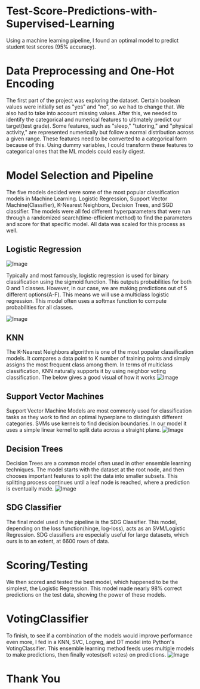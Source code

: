 # Test-Score-Predictions-with-Supervised-Learning
Using a machine learning pipeline, I found an optimal model to predict student test scores (95% accuracy).

# Data Preprocessing and One-Hot Encoding
The first part of the project was exploring the dataset. Certain boolean values were initially set as "yes" and "no", so we had to change that. We also had to take into account missing values. After this, we needed to identify the categorical and numerical features to ultimately predict our target(test grade). Some features, such as "sleep," "tutoring," and "physical activity," are represented numerically but follow a normal distribution across a given range. These features need to be converted to a categorical form because of this. Using dummy variables, I could transform these features to categorical ones that the ML models could easily digest. 

# Model Selection and Pipeline
The five models decided were some of the most popular classification models in Machine Learning. Logistic Regression, Support Vector Machine(Classifier), K-Nearest Neighbors, Decision Trees, and SGD classifier.
The models were all fed different hyperparameters that were run through a randomized search(time-efficient method) to find the parameters and score for that specific model. All data was scaled for this process as well.

## Logistic Regression
![Image](https://github.com/user-attachments/assets/bf6e7a96-1bff-460e-bedd-f01117b0faa3)


Typically and most famously, logistic regression is used for binary classification using the sigmoid function. This outputs probabilities for both 0 and 1 classes. However, in our case, we are making predictions out of 5 different options(A-F). This means we will use a multiclass logistic regression. This model often uses a softmax function to compute probabilities for all classes.


![Image](https://github.com/user-attachments/assets/425aef39-2a0f-4603-8b33-496b3fa3f6df)




## KNN
The K-Nearest Neighbors algorithm is one of the most popular classification models. It compares a data point to K number of training points and simply assigns the most frequent class among them. In terms of multiclass classification, KNN naturally supports it by using neighbor voting classification. The below gives a good visual of how it works
![Image](https://github.com/user-attachments/assets/46b5ae5a-bca4-48e2-ab03-f2c133da1764)


## Support Vector Machines
Support Vector Machine Models are most commonly used for classification tasks as they work to find an optimal hyperplane to distinguish different categories. SVMs use kernels to find decision boundaries. In our model it uses a simple linear kernel to split data across a straight plane.
![Image](https://github.com/user-attachments/assets/f94e0ea1-76ac-445b-a0f1-bab09ef51ea7)


## Decision Trees
Decision Trees are a common model often used in other ensemble learning techniques. The model starts with the dataset at the root node, and then chooses important features to split the data into smaller subsets. This splitting process continues until a leaf node is reached, where a prediction is eventually made.
![Image](https://github.com/user-attachments/assets/02cc7e89-8e65-4a44-a978-67601a24560d)


## SDG Classifier
The final model used in the pipeline is the SDG Classifier. This model, depending on the loss function(hinge, log-loss), acts as an SVM/Logistic Regression. SDG classifiers are especially useful for large datasets, which ours is to an extent, at 6600 rows of data.

# Scoring/Testing
We then scored and tested the best model, which happened to be the simplest, the Logistic Regression. This model made nearly 98% correct predictions on the test data, showing the power of these models.

# VotingClassifier
To finish, to see if a combination of the models would improve performance even more, I fed in a KNN, SVC, Logreg, and DT model into Python's VotingClassifier. This ensemble learning method feeds uses multiple models to make predictions, then finally votes(soft votes) on predictions. 
![Image](https://github.com/user-attachments/assets/51a6b2e8-ef14-40ac-891b-af4d40b1c23b)

# Thank You
